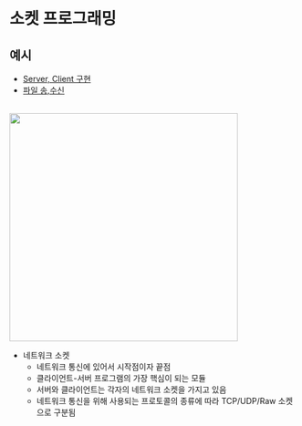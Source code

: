 # 소켓 프로그래밍
## 예시
* [Server, Client 구현](https://github.com/doriver/1month-edu/tree/main/4.%20Django%20%EA%B8%B0%EB%B0%98%20%EC%9B%B9%EC%84%9C%EB%B9%84%EC%8A%A4%20%EA%B0%9C%EB%B0%9C%20%EA%B8%B0%EC%B4%88/%EC%9B%B9%EC%84%9C%EB%B2%84%20%EA%B0%9C%EB%B0%9C%20Simple%EC%98%88%EC%A0%9C/%EC%86%8C%EC%BC%93%20%ED%94%84%EB%A1%9C%EA%B7%B8%EB%9E%98%EB%B0%8D/Server%2C%20Client%20%EA%B5%AC%ED%98%84)
* [파일 송,수신](https://github.com/doriver/1month-edu/tree/main/4.%20Django%20%EA%B8%B0%EB%B0%98%20%EC%9B%B9%EC%84%9C%EB%B9%84%EC%8A%A4%20%EA%B0%9C%EB%B0%9C%20%EA%B8%B0%EC%B4%88/%EC%9B%B9%EC%84%9C%EB%B2%84%20%EA%B0%9C%EB%B0%9C%20Simple%EC%98%88%EC%A0%9C/%EC%86%8C%EC%BC%93%20%ED%94%84%EB%A1%9C%EA%B7%B8%EB%9E%98%EB%B0%8D/%ED%8C%8C%EC%9D%BC%20%EC%86%A1%2C%EC%88%98%EC%8B%A0)

<br>
<img height="400px" src="https://github.com/user-attachments/assets/8c7b8d58-8abb-492b-bda5-c334af2d1226">   

* 네트워크 소켓
  * 네트워크 통신에 있어서 시작점이자 끝점
  * 클라이언트-서버 프로그램의 가장 핵심이 되는 모듈
  * 서버와 클라이언트는 각자의 네트워크 소켓을 가지고 있음
  * 네트워크 통신을 위해 사용되는 프로토콜의 종류에 따라 TCP/UDP/Raw 소켓으로 구분됨

